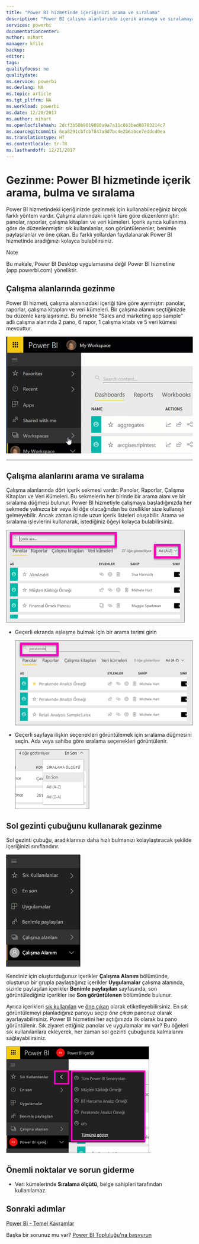 ```yaml
---
title: "Power BI hizmetinde içeriğinizi arama ve sıralama"
description: "Power BI çalışma alanlarında içerik aramaya ve sıralamaya ilişkin belge"
services: powerbi
documentationcenter: 
author: mihart
manager: kfile
backup: 
editor: 
tags: 
qualityfocus: no
qualitydate: 
ms.service: powerbi
ms.devlang: NA
ms.topic: article
ms.tgt_pltfrm: NA
ms.workload: powerbi
ms.date: 12/20/2017
ms.author: mihart
ms.openlocfilehash: 2dcf3b50b9019880a9a7a11c863bed88783214c7
ms.sourcegitcommit: 6ea8291cbfcb7847a8d7bc4e2b6abce7eddcd0ea
ms.translationtype: HT
ms.contentlocale: tr-TR
ms.lasthandoff: 12/21/2017
---
```

# <a name="navigation-searching-finding-and-sorting-content-in-power-bi-service"></a>Gezinme: Power BI hizmetinde içerik arama, bulma ve sıralama
Power BI hizmetindeki içeriğinizde gezinmek için kullanabileceğiniz birçok farklı yöntem vardır. Çalışma alanındaki içerik türe göre düzenlenmiştir: panolar, raporlar, çalışma kitapları ve veri kümeleri.  İçerik ayrıca kullanıma göre de düzenlenmiştir: sık kullanılanlar, son görüntülenenler, benimle paylaşılanlar ve öne çıkan. Bu farklı yollardan faydalanarak Power BI hizmetinde aradığınızı kolayca bulabilirsiniz.  

>[!NOTE] 
>Bu makale, Power BI Desktop uygulamasına değil Power BI hizmetine (app.powerbi.com) yöneliktir.

## <a name="navigation-within-workspaces"></a>Çalışma alanlarında gezinme

Power BI hizmeti, çalışma alanınızdaki içeriği türe göre ayırmıştır: panolar, raporlar, çalışma kitapları ve veri kümeleri. Bir çalışma alanını seçtiğinizde bu düzenle karşılaşırsınız. Bu örnekte "Sales and marketing app sample" adlı çalışma alanında 2 pano, 6 rapor, 1 çalışma kitabı ve 5 veri kümesi mevcuttur.

![](media/service-navigation-search-filter-sort/workspaces.gif)

________________________________________

## <a name="searching-and-sorting-in-workspaces"></a>Çalışma alanlarını arama ve sıralama
Çalışma alanlarında dört içerik sekmesi vardır: Panolar, Raporlar, Çalışma Kitapları ve Veri Kümeleri.  Bu sekmelerin her birinde bir arama alanı ve bir sıralama düğmesi bulunur.  Power BI hizmetiyle çalışmaya başladığınızda her sekmede yalnızca bir veya iki öğe olacağından bu özellikler size kullanışlı gelmeyebilir.  Ancak zaman içinde uzun içerik listeleri oluşabilir.  Arama ve sıralama işlevlerini kullanarak, istediğiniz öğeyi kolayca bulabilirsiniz.

![](media/service-navigation-search-filter-sort/power-bi-search-sort2.png)

* Geçerli ekranda eşleşme bulmak için bir arama terimi girin
  
   ![](media/service-navigation-search-filter-sort/power-bi-search2.png)
* Geçerli sayfaya ilişkin seçenekleri görüntülemek için sıralama düğmesini seçin. Ada veya sahibe göre sıralama seçenekleri görüntülenir.
  
   ![](media/service-navigation-search-filter-sort/power-bi-sort-alpha.png)

## <a name="navigation-using-the-left-navbar"></a>Sol gezinti çubuğunu kullanarak gezinme
Sol gezinti çubuğu, aradıklarınızı daha hızlı bulmanızı kolaylaştıracak şekilde içeriğinizi sınıflandırır.  

![](media/service-navigation-search-filter-sort/power-bi-newnav.png)



Kendiniz için oluşturduğunuz içerikler **Çalışma Alanım** bölümünde, oluşturup bir grupla paylaştığınız içerikler **Uygulamalar** çalışma alanında, sizinle paylaşılan içerikler **Benimle paylaşılan** sayfasında, son görüntülediğiniz içerikler ise **Son görüntülenen** bölümünde bulunur.

Ayrıca içerikleri [sık kullanılan](service-dashboard-favorite.md) ve [öne çıkan](service-dashboard-featured.md) olarak etiketleyebilirsiniz. En sık görüntülemeyi planladığınız panoyu seçip *öne çıkan* panonuz olarak ayarlayabilirsiniz. Power BI hizmetini her açtığınızda ilk olarak bu pano görüntülenir. Sık ziyaret ettiğiniz panolar ve uygulamalar mı var? Bu öğeleri sık kullanılanlara ekleyerek, her zaman sol gezinti çubuğunda kalmalarını sağlayabilirsiniz.

![](media/service-navigation-search-filter-sort/power-bi-favorite-flyout.png).


## <a name="considerations-and-troubleshooting"></a>Önemli noktalar ve sorun giderme
* Veri kümelerinde **Sıralama ölçütü**, belge sahipleri tarafından kullanılamaz.

## <a name="next-steps"></a>Sonraki adımlar
[Power BI - Temel Kavramlar](service-basic-concepts.md)

Başka bir sorunuz mu var? [Power BI Topluluğu'na başvurun](http://community.powerbi.com/)